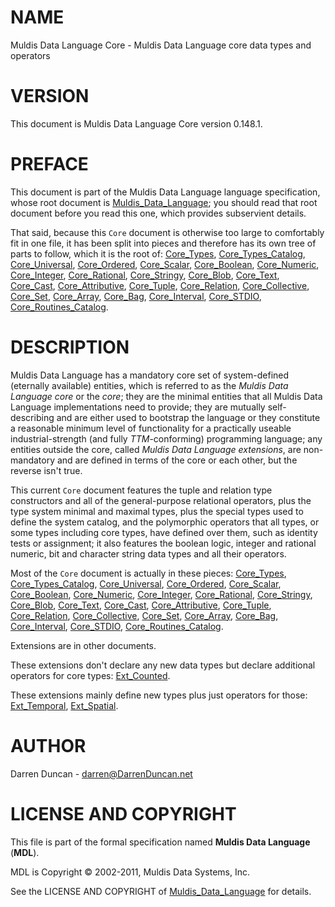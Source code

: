 # NAME

Muldis Data Language Core - Muldis Data Language core data types and operators

# VERSION

This document is Muldis Data Language Core version 0.148.1.

# PREFACE

This document is part of the Muldis Data Language language specification, whose root
document is [Muldis_Data_Language](Muldis_Data_Language.md); you should read that root document
before you read this one, which provides subservient details.

That said, because this `Core` document is otherwise too large to
comfortably fit in one file, it has been split into pieces and therefore
has its own tree of parts to follow, which it is the root of:
[Core_Types](Muldis_Data_Language_Core_Types.md), [Core_Types_Catalog](Muldis_Data_Language_Core_Types_Catalog.md),
[Core_Universal](Muldis_Data_Language_Core_Universal.md), [Core_Ordered](Muldis_Data_Language_Core_Ordered.md),
[Core_Scalar](Muldis_Data_Language_Core_Scalar.md), [Core_Boolean](Muldis_Data_Language_Core_Boolean.md),
[Core_Numeric](Muldis_Data_Language_Core_Numeric.md), [Core_Integer](Muldis_Data_Language_Core_Integer.md),
[Core_Rational](Muldis_Data_Language_Core_Rational.md), [Core_Stringy](Muldis_Data_Language_Core_Stringy.md),
[Core_Blob](Muldis_Data_Language_Core_Blob.md), [Core_Text](Muldis_Data_Language_Core_Text.md),
[Core_Cast](Muldis_Data_Language_Core_Cast.md), [Core_Attributive](Muldis_Data_Language_Core_Attributive.md),
[Core_Tuple](Muldis_Data_Language_Core_Tuple.md), [Core_Relation](Muldis_Data_Language_Core_Relation.md),
[Core_Collective](Muldis_Data_Language_Core_Collective.md), [Core_Set](Muldis_Data_Language_Core_Set.md),
[Core_Array](Muldis_Data_Language_Core_Array.md), [Core_Bag](Muldis_Data_Language_Core_Bag.md),
[Core_Interval](Muldis_Data_Language_Core_Interval.md), [Core_STDIO](Muldis_Data_Language_Core_STDIO.md),
[Core_Routines_Catalog](Muldis_Data_Language_Core_Routines_Catalog.md).

# DESCRIPTION

Muldis Data Language has a mandatory core set of system-defined (eternally available)
entities, which is referred to as the *Muldis Data Language core* or the *core*; they
are the minimal entities that all Muldis Data Language implementations need to provide;
they are mutually self-describing and are either used to bootstrap the
language or they constitute a reasonable minimum level of functionality for
a practically useable industrial-strength (and fully *TTM*-conforming)
programming language; any entities outside the core, called *Muldis Data Language
extensions*, are non-mandatory and are defined in terms of the core or each
other, but the reverse isn't true.

This current `Core` document features the tuple and
relation type constructors and all of the general-purpose
relational operators, plus the type system minimal and maximal types, plus
the special types used to define the system catalog, and the polymorphic
operators that all types, or some types including core types, have defined
over them, such as identity tests or assignment; it also features the
boolean logic, integer and rational numeric, bit and character string
data types and all their operators.

Most of the `Core` document is actually in these pieces:
[Core_Types](Muldis_Data_Language_Core_Types.md), [Core_Types_Catalog](Muldis_Data_Language_Core_Types_Catalog.md),
[Core_Universal](Muldis_Data_Language_Core_Universal.md), [Core_Ordered](Muldis_Data_Language_Core_Ordered.md),
[Core_Scalar](Muldis_Data_Language_Core_Scalar.md), [Core_Boolean](Muldis_Data_Language_Core_Boolean.md),
[Core_Numeric](Muldis_Data_Language_Core_Numeric.md), [Core_Integer](Muldis_Data_Language_Core_Integer.md),
[Core_Rational](Muldis_Data_Language_Core_Rational.md), [Core_Stringy](Muldis_Data_Language_Core_Stringy.md),
[Core_Blob](Muldis_Data_Language_Core_Blob.md), [Core_Text](Muldis_Data_Language_Core_Text.md),
[Core_Cast](Muldis_Data_Language_Core_Cast.md), [Core_Attributive](Muldis_Data_Language_Core_Attributive.md),
[Core_Tuple](Muldis_Data_Language_Core_Tuple.md), [Core_Relation](Muldis_Data_Language_Core_Relation.md),
[Core_Collective](Muldis_Data_Language_Core_Collective.md), [Core_Set](Muldis_Data_Language_Core_Set.md),
[Core_Array](Muldis_Data_Language_Core_Array.md), [Core_Bag](Muldis_Data_Language_Core_Bag.md),
[Core_Interval](Muldis_Data_Language_Core_Interval.md), [Core_STDIO](Muldis_Data_Language_Core_STDIO.md),
[Core_Routines_Catalog](Muldis_Data_Language_Core_Routines_Catalog.md).

Extensions are in other documents.

These extensions don't declare any new data types but declare additional
operators for core types: [Ext_Counted](Muldis_Data_Language_Ext_Counted.md).

These extensions mainly define new types plus just operators for those:
[Ext_Temporal](Muldis_Data_Language_Ext_Temporal.md), [Ext_Spatial](Muldis_Data_Language_Ext_Spatial.md).

# AUTHOR

Darren Duncan - darren@DarrenDuncan.net

# LICENSE AND COPYRIGHT

This file is part of the formal specification named
**Muldis Data Language** (**MDL**).

MDL is Copyright © 2002-2011, Muldis Data Systems, Inc.

See the LICENSE AND COPYRIGHT of [Muldis_Data_Language](Muldis_Data_Language.md) for details.
